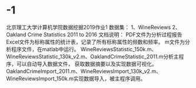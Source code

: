 # -1
北京理工大学计算机学院数据挖掘2019作业1
数据集：
1、WineReviews
2、Oakland Crime Statistics 2011 to 2016
文档说明：
PDF文件为分析过程报告
Excel文件为标称属性的统计表，记录了所有标称属性的频数和频率。
m文件为分析程序文件，在matlab中运行。
WineReviewsStatistic_150k.m、WineReviewsStatistic_130k_v2.m、OaklandCrimeStatistic_2011.m分析主程序，可以自动导入数据文件，
获取数据摘要以及实现数据可视化。
OaklandCrimeImport_2011.m、WineReviewsImport_130k_v2.m、WineReviewsImport_150k.m实现数据导入，被主程序调用。
